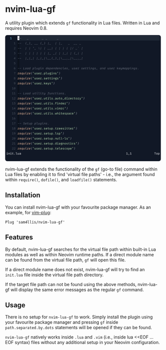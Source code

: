 # nvim-lua-gf

A utility plugin which extends `gf` functionality in Lua files. Written in Lua
and requires Neovim 0.8.

![nvim-lua-gf example functionality.](https://github.com/sam4llis/nvim-lua-gf/blob/main/assets/gifs/example.gif)

nvim-lua-gf extends the functionality of the `gf` (go-to file) command within
Lua files by enabling it to find 'virtual file paths' - i.e., the argument found
within `require()`, `dofile()`, and `loadfile()` statements.


## Installation

You can install nvim-lua-gf with your favourite package manager. As an example,
for [vim-plug](https://github.com/junegunn/vim-plug):

```
Plug 'sam4llis/nvim-lua-gf'
```


## Features

By default, nvim-lua-gf searches for the virtual file path within built-in Lua
modules as well as within Neovim runtime paths. If a direct module name can be
found from the virtual file path, `gf` will open this file.

<!-- TODO: Add GIF -->

If a direct module name does not exist, nvim-lua-gf will try to find an
`init.lua` file inside the virtual file path directory.

<!-- TODO: Add GIF -->

If the target file path can not be found using the above methods, nvim-lua-gf
will display the same error messages as the regular `gf` command.


## Usage

There is no setup for `nvim-lua-gf` to work. Simply install the plugin using
your favourite package manager and pressing `gf` inside `path.separated.by.dots`
statements will be opened if they can be found.

`nvim-lua-gf` natively works inside `.lua` and `.vim` (i.e., inside lua <<EOF
... EOF syntax) files without any additional setup in your Neovim configuration.
